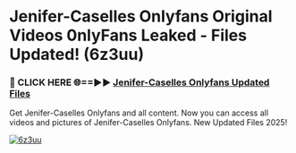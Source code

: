 # Jenifer-Caselles Onlyfans Original Videos 0nlyFans Leaked - Files Updated! (6z3uu)

<h3>🔴 CLICK HERE 🌐==►► <a href="https://tinyurl.com/ehrbuxhb" rel="nofollow">Jenifer-Caselles Onlyfans Updated Files</a></h3>

Get Jenifer-Caselles Onlyfans and all content. Now you can access all videos and pictures of Jenifer-Caselles Onlyfans. New Updated Files 2025!

[![6z3uu](https://i.imgur.com/lVYEuWS.gif)](https://tinyurl.com/ehrbuxhb)
